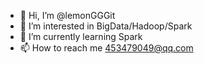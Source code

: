 - 👋 Hi, I’m @lemonGGGit
- 👀 I’m interested in BigData/Hadoop/Spark
- 🌱 I’m currently learning Spark
- 📫 How to reach me 453479049@qq.com

<!---
lemonGGGit/lemonGGGit is a ✨ special ✨ repository because its `README.md` (this file) appears on your GitHub profile.
You can click the Preview link to take a look at your changes.
--->
